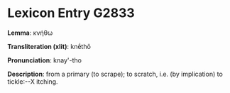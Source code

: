 # Lexicon Entry G2833

**Lemma**: κνήθω

**Transliteration (xlit)**: knḗthō

**Pronunciation**: knay'-tho

**Description**:
from a primary  (to scrape); to scratch, i.e. (by implication) to tickle:--X itching.
